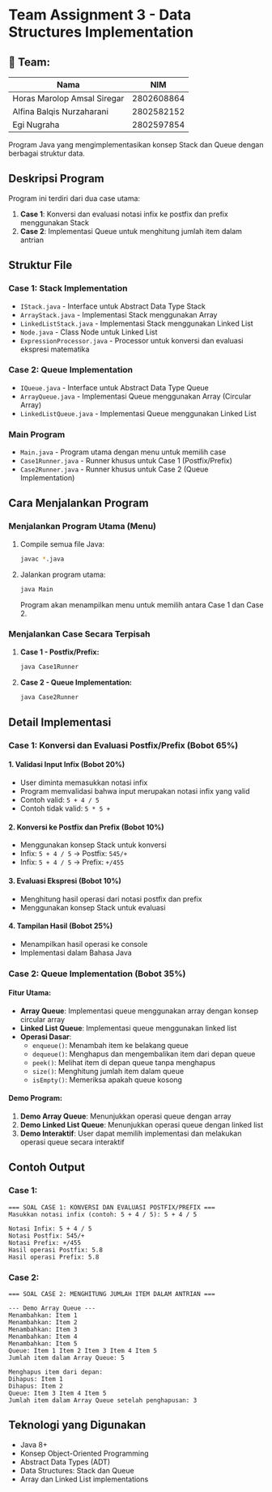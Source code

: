 # Team Assignment 3 - Data Structures Implementation

## 👥 Team:
| Nama                            | NIM        |
|---------------------------------|------------|
| Horas Marolop Amsal Siregar     | 2802608864 |
| Alfina Balqis Nurzaharani       | 2802582152 |
| Egi Nugraha                     | 2802597854 |

Program Java yang mengimplementasikan konsep Stack dan Queue dengan berbagai struktur data.

## Deskripsi Program

Program ini terdiri dari dua case utama:
1. **Case 1**: Konversi dan evaluasi notasi infix ke postfix dan prefix menggunakan Stack
2. **Case 2**: Implementasi Queue untuk menghitung jumlah item dalam antrian

## Struktur File

### Case 1: Stack Implementation
- `IStack.java` - Interface untuk Abstract Data Type Stack
- `ArrayStack.java` - Implementasi Stack menggunakan Array
- `LinkedListStack.java` - Implementasi Stack menggunakan Linked List
- `Node.java` - Class Node untuk Linked List
- `ExpressionProcessor.java` - Processor untuk konversi dan evaluasi ekspresi matematika

### Case 2: Queue Implementation
- `IQueue.java` - Interface untuk Abstract Data Type Queue
- `ArrayQueue.java` - Implementasi Queue menggunakan Array (Circular Array)
- `LinkedListQueue.java` - Implementasi Queue menggunakan Linked List

### Main Program
- `Main.java` - Program utama dengan menu untuk memilih case
- `Case1Runner.java` - Runner khusus untuk Case 1 (Postfix/Prefix)
- `Case2Runner.java` - Runner khusus untuk Case 2 (Queue Implementation)

## Cara Menjalankan Program

### Menjalankan Program Utama (Menu)
1. Compile semua file Java:
   ```bash
   javac *.java
   ```

2. Jalankan program utama:
   ```bash
   java Main
   ```
   Program akan menampilkan menu untuk memilih antara Case 1 dan Case 2.

### Menjalankan Case Secara Terpisah
1. **Case 1 - Postfix/Prefix:**
   ```bash
   java Case1Runner
   ```

2. **Case 2 - Queue Implementation:**
   ```bash
   java Case2Runner
   ```

## Detail Implementasi

### Case 1: Konversi dan Evaluasi Postfix/Prefix (Bobot 65%)

#### 1. Validasi Input Infix (Bobot 20%)
- User diminta memasukkan notasi infix
- Program memvalidasi bahwa input merupakan notasi infix yang valid
- Contoh valid: `5 + 4 / 5`
- Contoh tidak valid: `5 * 5 +`

#### 2. Konversi ke Postfix dan Prefix (Bobot 10%)
- Menggunakan konsep Stack untuk konversi
- Infix: `5 + 4 / 5` → Postfix: `545/+`
- Infix: `5 + 4 / 5` → Prefix: `+/455`

#### 3. Evaluasi Ekspresi (Bobot 10%)
- Menghitung hasil operasi dari notasi postfix dan prefix
- Menggunakan konsep Stack untuk evaluasi

#### 4. Tampilan Hasil (Bobot 25%)
- Menampilkan hasil operasi ke console
- Implementasi dalam Bahasa Java

### Case 2: Queue Implementation (Bobot 35%)

#### Fitur Utama:
- **Array Queue**: Implementasi queue menggunakan array dengan konsep circular array
- **Linked List Queue**: Implementasi queue menggunakan linked list
- **Operasi Dasar**:
  - `enqueue()`: Menambah item ke belakang queue
  - `dequeue()`: Menghapus dan mengembalikan item dari depan queue
  - `peek()`: Melihat item di depan queue tanpa menghapus
  - `size()`: Menghitung jumlah item dalam queue
  - `isEmpty()`: Memeriksa apakah queue kosong

#### Demo Program:
1. **Demo Array Queue**: Menunjukkan operasi queue dengan array
2. **Demo Linked List Queue**: Menunjukkan operasi queue dengan linked list
3. **Demo Interaktif**: User dapat memilih implementasi dan melakukan operasi queue secara interaktif

## Contoh Output

### Case 1:
```
=== SOAL CASE 1: KONVERSI DAN EVALUASI POSTFIX/PREFIX ===
Masukkan notasi infix (contoh: 5 + 4 / 5): 5 + 4 / 5

Notasi Infix: 5 + 4 / 5
Notasi Postfix: 545/+
Notasi Prefix: +/455
Hasil operasi Postfix: 5.8
Hasil operasi Prefix: 5.8
```

### Case 2:
```
=== SOAL CASE 2: MENGHITUNG JUMLAH ITEM DALAM ANTRIAN ===

--- Demo Array Queue ---
Menambahkan: Item 1
Menambahkan: Item 2
Menambahkan: Item 3
Menambahkan: Item 4
Menambahkan: Item 5
Queue: Item 1 Item 2 Item 3 Item 4 Item 5
Jumlah item dalam Array Queue: 5

Menghapus item dari depan:
Dihapus: Item 1
Dihapus: Item 2
Queue: Item 3 Item 4 Item 5
Jumlah item dalam Array Queue setelah penghapusan: 3
```

## Teknologi yang Digunakan
- Java 8+
- Konsep Object-Oriented Programming
- Abstract Data Types (ADT)
- Data Structures: Stack dan Queue
- Array dan Linked List implementations

